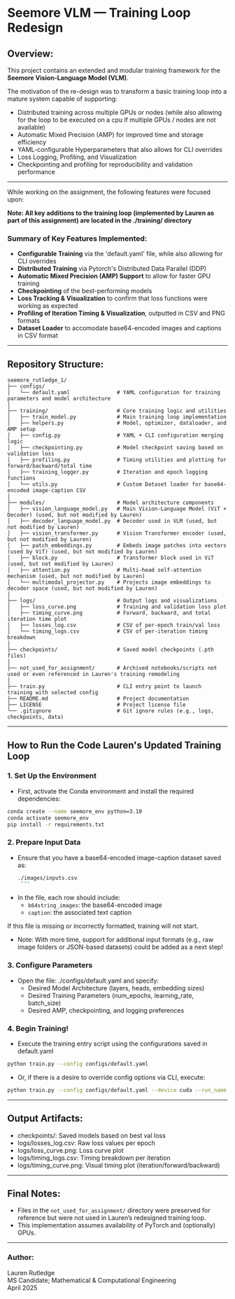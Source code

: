 # Seemore VLM — Training Loop Redesign

## Overview: 
This project contains an extended and modular training framework for the **Seemore Vision-Language Model (VLM)**. 

The motivation of the re-design was to transform a basic training loop into a mature system capable of supporting: 
- Distributed training across multiple GPUs or nodes (while also allowing for the loop to be executed on a cpu if multiple GPUs / nodes are not available)
- Automatic Mixed Precision (AMP) for improved time and storage efficiency
- YAML-configurable Hyperparameters that also allows for CLI overrides 
- Loss Logging, Profiling, and Visualization
- Checkpointing and profiling for reproducibility and validation performance

-----

While working on the assignment, the following features were focused upon: 

**Note: All key additions to the training loop (implemented by Lauren as part of this assignment) are located in the ./training/ directory** 

### Summary of Key Features Implemented: 
- **Configurable Training** via the 'default.yaml' file, while also allowing for CLI overrides 
- **Distributed Training** via Pytorch's Distributed Data Parallel (DDP)
- **Automatic Mixed Precision (AMP) Support** to allow for faster GPU training
- **Checkpointing** of the best-performing models 
- **Loss Tracking & Visualization** to confirm that loss functions were working as expected 
- **Profiling of Iteration Timing & Visualization**, outputted in CSV and PNG formats
- **Dataset Loader** to accomodate base64-encoded images and captions in CSV format  
-----

## Repository Structure: 
```plaintext
seemore_rutledge_1/
├── configs/
│   └── default.yaml               # YAML configuration for training parameters and model architecture
│
├── training/                      # Core training logic and utilities
│   ├── train_model.py             # Main training loop implementation
│   ├── helpers.py                 # Model, optimizer, dataloader, and AMP setup
│   ├── config.py                  # YAML + CLI configuration merging logic
│   ├── checkpointing.py           # Model checkpoint saving based on validation loss
│   ├── profiling.py               # Timing utilities and plotting for forward/backward/total time
│   ├── training_logger.py         # Iteration and epoch logging functions
│   └── utils.py                   # Custom Dataset loader for base64-encoded image-caption CSV
│
├── modules/                       # Model architecture components
│   ├── vision_language_model.py   # Main Vision-Language Model (ViT + Decoder) (used, but not modified by Lauren)
│   ├── decoder_language_model.py  # Decoder used in VLM (used, but not modified by Lauren)
│   ├── vision_transformer.py      # Vision Transformer encoder (used, but not modified by Lauren)
│   ├── patch_embeddings.py        # Embeds image patches into vectors (used by ViT) (used, but not modified by Lauren)
│   ├── block.py                   # Transformer block used in ViT (used, but not modified by Lauren)
│   ├── attention.py               # Multi-head self-attention mechanism (used, but not modified by Lauren)
│   └── multimodal_projector.py    # Projects image embeddings to decoder space (used, but not modified by Lauren)
│
├── logs/                          # Output logs and visualizations
│   ├── loss_curve.png             # Training and validation loss plot
│   ├── timing_curve.png           # Forward, backward, and total iteration time plot
│   ├── losses_log.csv             # CSV of per-epoch train/val loss
│   └── timing_logs.csv            # CSV of per-iteration timing breakdown
│
├── checkpoints/                   # Saved model checkpoints (.pth files)
│
├── not_used_for_assignment/       # Archived notebooks/scripts not used or even referenced in Lauren's training remodeling
│
├── train.py                       # CLI entry point to launch training with selected config
├── README.md                      # Project documentation
├── LICENSE                        # Project license file
└── .gitignore                     # Git ignore rules (e.g., logs, checkpoints, data)

```
___

## How to Run the Code Lauren's Updated Training Loop 

### 1. Set Up the Environment
- First, activate the Conda environment and install the required dependencies:

```sh
conda create --name seemore_env python=3.10
conda activate seemore_env
pip install -r requirements.txt
```
### 2. Prepare Input Data
- Ensure that you have a base64-encoded image-caption dataset saved as:
     ```sh
   ./images/inputs.csv
      ```
- In the file, each row should include:
   - `b64string_images`: the base64-encoded image
   - `caption`: the associated text caption

If this file is missing or incorrectly formatted, training will not start.

- Note: With more time, support for additional input formats (e.g., raw image folders or JSON-based datasets) could be added as a next step! 

  
### 3. Configure Parameters 
- Open the file: ./configs/default.yaml and specify:
   - Desired Model Architecture (layers, heads, embedding sizes)
   - Desired Training Parameters (num_epochs, learning_rate, batch_size)
   - Desired AMP, checkpointing, and logging preferences 

### 4. Begin Training! 
- Execute the training entry script using the configurations saved in default.yaml
```sh
python train.py --config configs/default.yaml
```
- Or, if there is a desire to override config options via CLI, execute: 
```sh
python train.py --config configs/default.yaml --device cuda --run_name debug_amp --log_wandb false
```


___

## Output Artifacts:
- checkpoints/: Saved models based on best val loss
- logs/losses_log.csv: Raw loss values per epoch
- logs/loss_curve.png: Loss curve plot
- logs/timing_logs.csv: Timing breakdown per iteration
- logs/timing_curve.png: Visual timing plot (iteration/forward/backward)

___
## Final Notes: 
- Files in the `not_used_for_assignment/` directory were preserved for reference but were not used in Lauren’s redesigned training loop.
- This implementation assumes availability of PyTorch and (optionally) GPUs.
  
---
### Author:
Lauren Rutledge   
MS Candidate; Mathematical & Computational Engineering  
April 2025  



